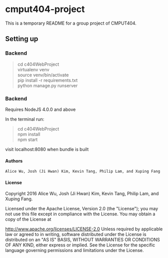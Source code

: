 # cmput404-project

This is a temporary README for a group project of CMPUT404.

## Setting up
### Backend
> cd c404WebProject  
> virtualenv venv  
> source venv/bin/activate  
> pip install -r requirements.txt  
> python manage.py runserver

### Backend
Requires NodeJS 4.0.0 and above

In the terminal run:
> cd c404WebProject  
> npm install  
> npm start  

visit localhost:8080 when bundle is built

#### Authors
`Alice Wu, Josh (Ji Hwan) Kim, Kevin Tang, Philip Lam, and Xuping Fang`

#### License 
Copyright 2016 Alice Wu, Josh (Ji Hwan) Kim, Kevin Tang, Philip Lam, and Xuping Fang.

Licensed under the Apache License, Version 2.0 (the "License"); you may not use this file except in compliance with the License. You may obtain a copy of the License at

http://www.apache.org/licenses/LICENSE-2.0 Unless required by applicable law or agreed to in writing, software distributed under the License is distributed on an "AS IS" BASIS, WITHOUT WARRANTIES OR CONDITIONS OF ANY KIND, either express or implied. See the License for the specific language governing permissions and limitations under the License.
